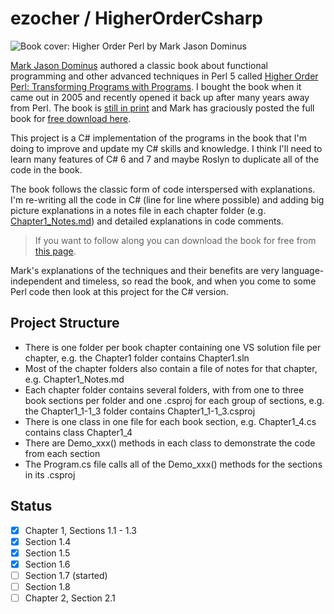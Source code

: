 # ezocher / HigherOrderCsharp
![Book cover: Higher Order Perl by Mark Jason Dominus](http://hop.perl.plover.com/cover-med.jpg)

[Mark Jason Dominus](https://blog.plover.com/) authored a classic book about functional programming and other advanced techniques in Perl 5 called [Higher Order Perl: Transforming Programs with Programs](https://hop.perl.plover.com/). I bought the book when it came out in 2005 and recently opened it back up after many years away from Perl. The book is [still in print](https://www.amazon.com/Higher-Order-Perl-Transforming-Programs/dp/1558607013/) and Mark has graciously posted the full book for [free download here](https://hop.perl.plover.com/).

This project is a C# implementation of the programs in the book that I'm doing to improve and update my C# skills and knowledge. I think I'll need to learn many features of C# 6 and 7 and maybe Roslyn to duplicate all of the code in the book.

The book follows the classic form of code interspersed with explanations. I'm re-writing all the code in C# (line for line where possible) and adding big picture explanations in a notes file in each chapter folder (e.g. [Chapter1_Notes.md](Chapter1/Chapter1_Notes.md)) and detailed explanations in code comments. 

> If you want to follow along you can download the book for free from [this page](https://hop.perl.plover.com/).

Mark's explanations of the techniques and their benefits are very language-independent and timeless, so read the book, and when you come to some Perl code then look at this project for the C# version.

## Project Structure
* There is one folder per book chapter containing one VS solution file per chapter, e.g. the Chapter1 folder contains Chapter1.sln
* Most of the chapter folders also contain a file of notes for that chapter, e.g. Chapter1_Notes.md
* Each chapter folder contains several folders, with from one to three book sections per folder and one .csproj for each group of sections, e.g. the Chapter1_1-1_3 folder contains Chapter1_1-1_3.csproj
* There is one class in one file for each book section, e.g. Chapter1_4.cs contains class Chapter1_4
* There are Demo_xxx() methods in each class to demonstrate the code from each section
* The Program.cs file calls all of the Demo_xxx() methods for the sections in its .csproj

## Status
- [x] Chapter 1, Sections 1.1 - 1.3
- [x] Section 1.4
- [x] Section 1.5
- [x] Section 1.6
- [ ] Section 1.7 (started)
- [ ] Section 1.8
- [ ] Chapter 2, Section 2.1
